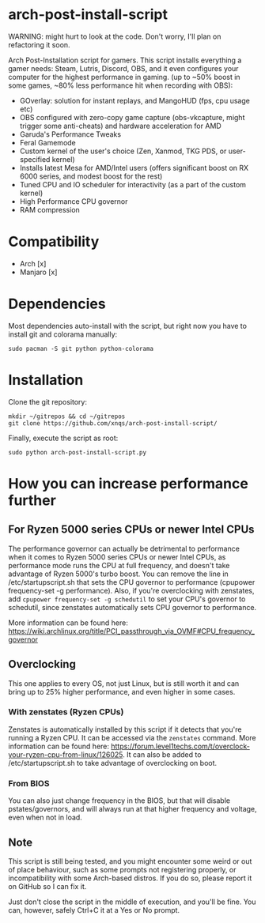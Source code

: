 # arch-post-install-script
WARNING: might hurt to look at the code. Don't worry, I'll plan on refactoring it soon.

Arch Post-Installation script for gamers. This script installs everything a gamer needs: Steam, Lutris, Discord, OBS, and it even configures your computer for the highest performance in gaming. (up to ~50% boost in some games, ~80% less performance hit when recording with OBS):

- GOverlay: solution for instant replays, and MangoHUD (fps, cpu usage etc)
- OBS configured with zero-copy game capture (obs-vkcapture, might trigger some anti-cheats) and hardware acceleration for AMD
- Garuda's Performance Tweaks
- Feral Gamemode
- Custom kernel of the user's choice (Zen, Xanmod, TKG PDS, or user-specified kernel)
- Installs latest Mesa for AMD/Intel users (offers significant boost on RX 6000 series, and modest boost for the rest)
- Tuned CPU and IO scheduler for interactivity (as a part of the custom kernel)
- High Performance CPU governor
- RAM compression

# Compatibility
- Arch [x]
- Manjaro [x]

# Dependencies
Most dependencies auto-install with the script, but right now you have to install git and colorama manually:

`sudo pacman -S git python python-colorama`

# Installation
Clone the git repository:
```
mkdir ~/gitrepos && cd ~/gitrepos
git clone https://github.com/xnqs/arch-post-install-script/
```
Finally, execute the script as root:
```
sudo python arch-post-install-script.py
```

# How you can increase performance further
## For Ryzen 5000 series CPUs or newer Intel CPUs
The performance governor can actually be detrimental to performance when it comes to Ryzen 5000 series CPUs or newer Intel CPUs, as performance mode runs the CPU at full frequency, and doesn't take advantage of Ryzen 5000's turbo boost. You can remove the line in /etc/startupscript.sh that sets the CPU governor to performance (cpupower frequency-set -g performance). Also, if you're overclocking with zenstates, add `cpupower frequency-set -g schedutil` to set your CPU's governor to schedutil, since zenstates automatically sets CPU governor to performance.

More information can be found here: https://wiki.archlinux.org/title/PCI_passthrough_via_OVMF#CPU_frequency_governor
## Overclocking
This one applies to every OS, not just Linux, but is still worth it and can bring up to 25% higher performance, and even higher in some cases.
### With zenstates (Ryzen CPUs)
Zenstates is automatically installed by this script if it detects that you're running a Ryzen CPU. It can be accessed via the `zenstates` command.
More information can be found here: https://forum.level1techs.com/t/overclock-your-ryzen-cpu-from-linux/126025. It can also be added to /etc/startupscript.sh to take advantage of overclocking on boot.
### From BIOS
You can also just change frequency in the BIOS, but that will disable pstates/governors, and will always run at that higher frequency and voltage, even when not in load.

## Note
This script is still being tested, and you might encounter some weird or out of place behaviour, such as some prompts not registering properly, or incompatibility with some Arch-based distros. If you do so, please report it on GitHub so I can fix it.

Just don't close the script in the middle of execution, and you'll be fine. You can, however, safely Ctrl+C it at a Yes or No prompt.
